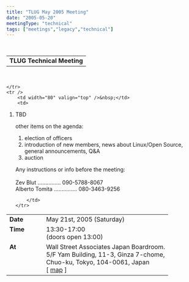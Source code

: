 ```yaml
---
title: "TLUG May 2005 Meeting"
date: "2005-05-20"
meetingType: "technical"
tags: ["meetings","legacy","technical"]
---
```


<br>

<table border="0" cellpadding="3" cellspacing="1" width="90%" /><tr>
		<td /><b>TLUG Technical Meeting</b></td></tr>
</table><br>

<table border="0" width="90%" cellpadding="1" cellspacing="1" />
	<tr />
		<td width="80" valign="top" /><b>Date</b></td>
		<td>May 21st, 2005 (Saturday)<br></td>
	</tr>
	<tr />
		<td width="80" valign="top" /><b>Time</b></td>
		<td>13:30-17:00<br>(doors open 13:00)<br></td>
	</tr>
	<tr />
		<td width="80" valign="top" /><b>At</b></td>
		 <td>
					 Wall Street Associates Japan Boardroom.<br>
								 5/F Yam Building, 11-3, Ginza 7-chome,<br>
											 Chuo-ku, Tokyo, 104-0061, Japan<br>
														 [ <a href="http://www.wallstreetjapan.com/Images/Wsa_Map.jpg" target="_blank">map</a> ]<br>
																 </td>

	</tr>
	<tr />
		<td width="80" valign="top" />&nbsp;</td>
		<td>
<p>
<ol>
<li>TBD</li>
</p>
<p>
other items on the agenda:
<ol>
<li>election of officers
<li>introduction of new members, news about Linux/Open Source,
   general announcements, Q&A</li>
<li>auction</li>
</ol>
</p>
Any instructions or info before the meeting:<br><br>
Zev Blut       ............... 090-5788-8067<br>
Alberto Tomita ............... 080-3463-9256<br>
																		 </p>

		</td>
	</tr>


</table>
<br>
